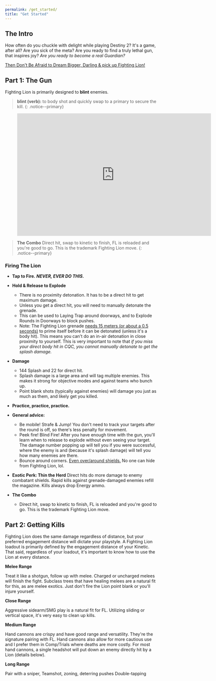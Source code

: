 ```yaml
---
permalink: /get_started/
title: "Get Started"
---
```


## The Intro

How often do you chuckle with delight while playing Destiny 2? It's a game, after all? Are you sick of the meta? Are you ready to find a truly lethal gun, that inspires joy? _Are you ready to become a real Guardian?_

[Then Don't Be Afraid to Dream Bigger, Darling & pick up Fighting Lion!](https://i.imgur.com/pGtgsXX.gifv)

## Part 1: The Gun

Fighting Lion is primarily designed to **blint** enemies.

>**blint (verb):** to body shot and quickly swap to a primary to secure the kill.
{: .notice--primary}

<figure class="video_container">
  <iframe src='https://gfycat.com/ifr/impracticaldismalhectorsdolphin' frameborder='0' scrolling='no' allowfullscreen width='640' height='404'></iframe>
</figure>

> **The Combo** Direct hit, swap to kinetic to finish, FL is reloaded and you're good to go. This is the trademark Fighting Lion move.
{: .notice--primary}

### Firing The Lion

* **Tap to Fire.** ***NEVER, EVER DO THIS.***
* **Hold & Release to Explode**
   * There is no proximity detonation. It has to be a direct hit to get maximum damage.
   * Unless you get a direct hit, you will need to manually detonate the grenade.
   * This can be used to Laying Trap around doorways, and to Explode Rounds in Doorways to block pushes.
   * Note: The Fighting Lion grenade [needs 15 meters (or about a 0.5 seconds)](https://i.imgur.com/R2S0XfD.jpg) to prime itself before it can be detonated (unless it's a body hit). This means you can't do an in-air detonation in close proximity to yourself. This is very important to note that *if you miss your direct body hit in CQC, you cannot manually detonate to get the splash damage.*
* **Damage**
   * 144 Splash and 22 for direct hit.
   * Splash damage is a large area and will tag multiple enemies. This makes it strong for objective modes and against teams who bunch up.
   * Point blank shots (typically against enemies) will damage you just as much as them, and likely get you killed.

* **Practice, practice, practice.**

* **General advice:**
   * Be mobile! Strafe & Jump! You don't need to track your targets after the round is off, so there's less penalty for movement.
   * Peek fire! Blind Fire! After you have enough time with the gun, you'll learn when to release to explode without even seeing your target. The damage number popping up will tell you if you were successful, where the enemy is and (because it's splash damage) will tell you how many enemies are there.
   * Bounce around corners. [Even over/around shields.](https://media.giphy.com/media/1VV2DQDQ0G0xApuQDw/giphy.gifv) No one can hide from Fighting Lion, lol.

* **Exotic Perk: Thin the Herd** Direct hits do more damage to enemy combatant shields. Rapid kills against grenade-damaged enemies refill the magazine. Kills always drop Energy ammo.

* **The Combo**
   * Direct hit, swap to kinetic to finish, FL is reloaded and you're good to go. This is the trademark Fighting Lion move.

## Part 2: Getting Kills

Fighting Lion does the same damage regardless of distance, but your preferred engagement distance will dictate your playstyle. A Fighting Lion loadout is primarily defined by the engagement distance of your Kinetic. That said, regardless of your loadout, it's important to know how to use the Lion at every distance.

**Melee Range**

Treat it like a shotgun, follow up with melee. Charged or uncharged melees will finish the fight. Subclass trees that have healing melees are a natural fit for this, as are melee exotics. Just don't fire the Lion point blank or you'll injure yourself.

**Close Range**

Aggressive sidearm/SMG play is a natural fit for FL. Utilizing sliding or vertical space, it's very easy to clean up kills.

**Medium Range**

Hand cannons are crispy and have good range and versatility. They're the signature pairing with FL. Hand cannons also allow for more cautious use and I prefer them in Comp/Trials where deaths are more costly. For most hand cannons, a single headshot will put down an enemy directly hit by a Lion (details below).

**Long Range**

Pair with a sniper, Teamshot, zoning, deterring pushes Double-tapping
